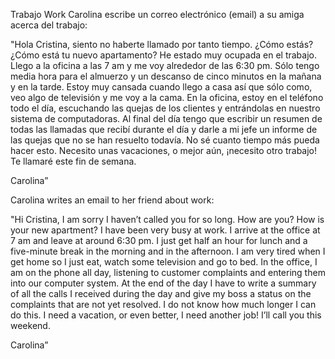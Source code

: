 Trabajo
Work
Carolina escribe un correo electrónico (email) a su amiga acerca del trabajo:

"Hola Cristina, siento no haberte llamado por tanto tiempo. ¿Cómo estás? ¿Cómo está tu nuevo apartamento? He estado muy ocupada en el trabajo. Llego a la oficina a las 7 am y me voy alrededor de las 6:30 pm. Sólo tengo media hora para el almuerzo y un descanso de cinco minutos en la mañana y en la tarde. Estoy muy cansada cuando llego a casa así que sólo como, veo algo de televisión y me voy a la cama. En la oficina, estoy en el teléfono todo el día, escuchando las quejas de los clientes y entrándolas en nuestro sistema de computadoras. Al final del día tengo que escribir un resumen de todas las llamadas que recibí durante el día y darle a mi jefe un informe de las quejas que no se han resuelto todavía. No sé cuanto tiempo más pueda hacer esto. Necesito unas vacaciones, o mejor aún, ¡necesito otro trabajo! Te llamaré este fin de semana.

Carolina”

Carolina writes an email to her friend about work:

"Hi Cristina, I am sorry I haven’t called you for so long. How are you? How is your new apartment? I have been very busy at work. I arrive at the office at 7 am and leave at around 6:30 pm. I just get half an hour for lunch and a five-minute break in the morning and in the afternoon. I am very tired when I get home so I just eat, watch some television and go to bed. In the office, I am on the phone all day, listening to customer complaints and entering them into our computer system. At the end of the day I have to write a summary of all the calls I received during the day and give my boss a status on the complaints that are not yet resolved. I do not know how much longer I can do this. I need a vacation, or even better, I need another job! I’ll call you this weekend.

Carolina”